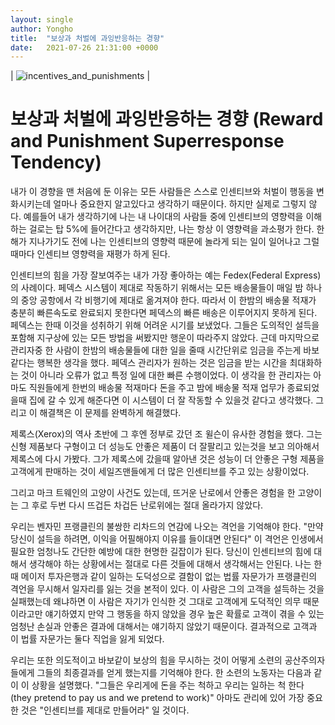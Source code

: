 ```yaml
---
layout: single
author: Yongho
title:  "보상과 처벌에 과잉반응하는 경향"
date:   2021-07-26 21:31:00 +0000
---
```


| ![incentives_and_punishments](https://www.verywellmind.com/thmb/EhEZGcU0YnGlvWvS5pT1F5K-B_E=/1333x1000/smart/filters:no_upscale()/the-incentive-theory-of-motivation-2795382-FINAL-5bf478c146e0fb002675f24c.png) | 


# 보상과 처벌에 과잉반응하는 경향 (Reward and Punishment Superresponse Tendency)

내가 이 경향을 맨 처음에 둔 이유는 모든 사람들은 스스로 인센티브와 처벌이 행동을 변화시키는데 얼마나 중요한지 알고있다고 생각하기 때문이다. 하지만 실제로 그렇지 않다. 예를들어 내가 생각하기에 나는 내 나이대의 사람들 중에 인센티브의 영향력을 이해하는 걸로는 탑 5%에
들어간다고 생각하지만, 나는 항상 이 영향력을 과소평가 한다. 한 해가 지나가기도 전에 나는 인센티브의 영향력 때문에 놀라게 되는 일이 일어나고
그럴때마다 인센티브 영향력을 재평가 하게 된다.

인센티브의 힘을 가장 잘보여주는 내가 가장 좋아하는 예는 Fedex(Federal Express)의 사례이다. 페덱스 시스템이 제대로 작동하기 위해서는 모든 배송물들이 매일 밤 하나의 중앙 공항에서 각 비행기에 제대로 옮겨져야 한다. 따라서 이 한밤의 배송물 적재가 충분히 빠른속도로 완료되지 못한다면 페덱스의 빠른 배송은 이루어지지 못하게 된다. 페덱스는 한때 이것을 성취하기 위해 어려운 시기를 보냈었다. 그들은 도의적인 설득을 포함해 지구상에 있는 모든 방법을 써봤지만 행운이 따라주지 않았다. 근데 마지막으로 관리자중 한 사람이 한밤의 배송물들에 대한 일을 줄때 시간단위로 임금을 주는게 바보같다는 행복한 생각을 했다. 페덱스 관리자가 원하는 것은 임금을 받는 시간을 최대화하는 것이 아니라 오류가 없고 특정 일에 대한 빠른 수행이었다. 이 생각을 한 관리자는 아마도 직원들에게 한번의 배송물 적재마다 돈을 주고 밤에 배송물 적재 업무가 종료되었을때 집에 갈 수 있게 해준다면 이 시스템이 더 잘 작동할 수 있을것 같다고 생각했다. 그리고 이 해결책은 이 문제를 완벽하게 해결했다.  

제록스(Xerox)의 역사 초반에 그 후엔 정부로 갔던 조 윌슨이 유사한 경험을 했다. 그는 신형 제품보다 구형이고 더 성능도 안좋은 제품이 더 잘팔리고 있는것을 보고 의아해서 제록스에 다시 가봤다. 그가 제록스에 갔을때 알아낸 것은 성능이 더 안좋은 구형 제품을 고객에게 판매하는 것이 세일즈맨들에게 더 많은 인센티브를 주고 있는 상황이었다.

그리고 마크 트웨인의 고양이 사건도 있는데, 뜨거운 난로에서 안좋은 경험을 한 고양이는 그 후로 두번 다시 뜨겁든 차겁든 난로위에는 절대 올라가지 않았다.

우리는 벤자민 프랭클린의 불쌍한 리차드의 연감에 나오는 격언을 기억해야 한다. "만약 당신이 설득을 하려면, 이익을 어필해야지 이유를 들이대면 안된다" 이 격언은 인생에서 필요한 엄청나도 간단한 예방에 대한 현명한 길잡이가 된다. 당신이 인센티브의 힘에 대해서 생각해야 하는 상황에서는 절대로 다른 것들에 대해서 생각해서는 안된다. 나는 한때 메이저 투자은행과 같이 일하는 도덕성으로 결함이 없는 법률 자문가가 프랭클린의 격언을 무시해서 일자리를 잃는 것을 본적이 있다. 이 사람은 그의 고객을 설득하는 것을 실패했는데 왜냐하면 이 사람은 자기가 인식한 것 그대로 고객에게 도덕적인 의무 때문이라고만 얘기하였지 만약 그 행동을 하지 않았을 경우 높은 확률로 고객이 겪을 수 있는 엄청난 손실과 안좋은 결과에 대해서는 얘기하지 않았기 때문이다. 결과적으로 고객과 이 법률 자문가는 둘다 직업을 잃게 되었다.

우리는 또한 의도적이고 바보같이 보상의 힘을 무시하는 것이 어떻게 소련의 공산주의자들에게 그들의 최종결과를 얻게 했는지를 기억해야 한다. 한 소련의 노동자는 다음과 같이 이 상황을 설명했다. "그들은 우리게에 돈을 주는 척하고 우리는 일하는 척 한다 (they pretend to pay us and we pretend to work)" 아마도 관리에 있어 가장 중요한 것은 "인센티브를 제대로 만들어라" 일 것이다.  
